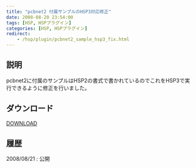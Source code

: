```yaml
---
title: "pcbnet2 付属サンプルのHSP3対応修正"
date: 2008-08-20 23:54:00
tags: [HSP, HSPプラグイン]
categories: [HSP, HSPプラグイン]
redirect:
    - /hsp/plugin/pcbnet2_sample_hsp3_fix.html
---
```


## 説明

pcbnet2に付属のサンプルはHSP2の書式で書かれているのでこれをHSP3で実行できるように修正を行いました。 

## ダウンロード

[DOWNLOAD][1] 

 [1]: /files/pcbnet2_sample_hsp3_fix_20080821.zip

## 履歴

2008/08/21
: 公開
